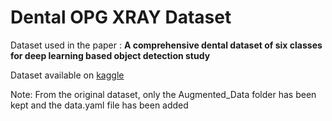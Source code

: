 # Dental OPG XRAY Dataset

Dataset used in the paper : **A comprehensive dental dataset of six classes for deep learning based object detection study**

Dataset available on [kaggle](https://www.kaggle.com/datasets/arfintanim/dental-opg-xray/data)

Note: From the original dataset, only the Augmented_Data folder has been kept and the data.yaml file has been added
